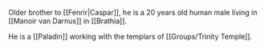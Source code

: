 Older brother to [[Fenrir|Caspar]], he is a 20 years old human male living in [[Manoir van Darnus]] in [[Brathia]]. 

He is a [[Paladin]] working with the templars of [[Groups/Trinity Temple]]. 